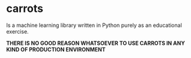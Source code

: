# carrots

Is a machine learning library written in Python purely as an educational exercise.  

**THERE IS NO GOOD REASON WHATSOEVER TO USE CARROTS IN ANY KIND OF PRODUCTION ENVIRONMENT**
